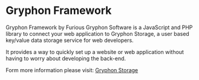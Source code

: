 Gryphon Framework
================================

Gryphon Framework by Furious Gryphon Software is a JavaScript and PHP library to connect your web application to Gryphon Storage, a user based key/value data storage service for web developers. 

It provides a way to quickly set up a website or web application without having to worry about developing the back-end. 

Form more information please visit: <a href="http://gryphonstorage.com">Gryphon Storage</a> 
